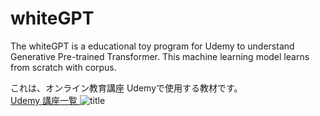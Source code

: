 # whiteGPT
The whiteGPT is a educational toy program for Udemy to understand Generative Pre-trained Transformer.
This machine learning model learns from scratch with corpus.


これは、オンライン教育講座 Udemyで使用する教材です。<br>
<a href="https://www.udemy.com/user/cun-shan-kang-shi/"> Udemy 講座一覧 </a>
![title](https://github.com/Michi-123/whiteGPT/assets/26673104/f06cc1f3-d372-4d64-9621-54cff735e17a)
